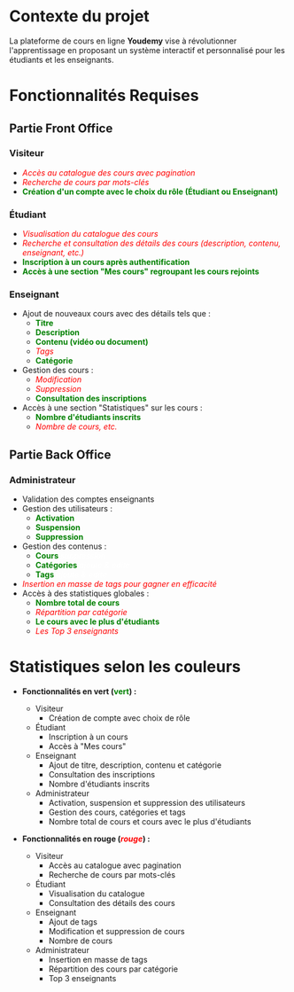 # Contexte du projet

La plateforme de cours en ligne **Youdemy** vise à révolutionner l'apprentissage en proposant un système interactif et personnalisé pour les étudiants et les enseignants.

# Fonctionnalités Requises

## Partie Front Office

### Visiteur

- <span style="color:red; font-style:italic">Accès au catalogue des cours avec pagination</span>
- <span style="color:red; font-style:italic">Recherche de cours par mots-clés</span>
- <span style="color:green; font-weight:bold">Création d'un compte avec le choix du rôle (Étudiant ou Enseignant)</span>

### Étudiant

- <span style="color:red; font-style:italic">Visualisation du catalogue des cours</span>
- <span style="color:red; font-style:italic">Recherche et consultation des détails des cours (description, contenu, enseignant, etc.)</span>
- <span style="color:green; font-weight:bold">Inscription à un cours après authentification</span>
- <span style="color:green; font-weight:bold">Accès à une section "Mes cours" regroupant les cours rejoints</span>

### Enseignant

- Ajout de nouveaux cours avec des détails tels que :
  - <span style="color:green; font-weight:bold">Titre</span>
  - <span style="color:green; font-weight:bold">Description</span>
  - <span style="color:green; font-weight:bold">Contenu (vidéo ou document)</span>
  - <span style="color:red; font-style:italic">Tags</span>
  - <span style="color:green; font-weight:bold">Catégorie</span>
- Gestion des cours :
  - <span style="color:red; font-style:italic">Modification</span>
  - <span style="color:red; font-style:italic">Suppression</span>
  - <span style="color:green; font-weight:bold">Consultation des inscriptions</span>
- Accès à une section "Statistiques" sur les cours :
  - <span style="color:green; font-weight:bold">Nombre d'étudiants inscrits</span>
  - <span style="color:red; font-style:italic">Nombre de cours, etc.</span>

## Partie Back Office

### Administrateur

- Validation des comptes enseignants
- Gestion des utilisateurs :
  - <span style="color:green; font-weight:bold">Activation</span>
  - <span style="color:green; font-weight:bold">Suspension</span>
  - <span style="color:green; font-weight:bold">Suppression</span>
- Gestion des contenus :
  - <span style="color:green; font-weight:bold">Cours</span> <span style="color:white">_suppression_</span>
  - <span style="color:green; font-weight:bold">Catégories</span> <span style="color:white">_ajoute & edite_</span>
  - <span style="color:green; font-weight:bold">Tags</span> <span style="color:white">_ajoute & edite_</span>
- <span style="color:red; font-style:italic">Insertion en masse de tags pour gagner en efficacité</span>
- Accès à des statistiques globales :
  - <span style="color:green; font-weight:bold">Nombre total de cours</span>
  - <span style="color:red; font-style:italic">Répartition par catégorie</span>
  - <span style="color:green; font-weight:bold">Le cours avec le plus d'étudiants</span>
  - <span style="color:red; font-style:italic">Les Top 3 enseignants</span>

# Statistiques selon les couleurs

- **Fonctionnalités en vert (<span style="color:green; font-weight:bold">vert</span>) :**
    * Visiteur
        - Création de compte avec choix de rôle
    * Étudiant
        - Inscription à un cours  
        - Accès à "Mes cours"
    * Enseignant
        - Ajout de titre, description, contenu et catégorie 
        - Consultation des inscriptions
        - Nombre d'étudiants inscrits
    * Administrateur
        - Activation, suspension et suppression des utilisateurs 
        - Gestion des cours, catégories et tags
        - Nombre total de cours et cours avec le plus d'étudiants

- **Fonctionnalités en rouge (<span style="color:red; font-style:italic">rouge</span>) :**  
    * Visiteur
        - Accès au catalogue avec pagination  
        - Recherche de cours par mots-clés
    * Étudiant
        - Visualisation du catalogue  
        - Consultation des détails des cours
    * Enseignant
        - Ajout de tags
        - Modification et suppression de cours
        - Nombre de cours
    * Administrateur
        - Insertion en masse de tags  
        - Répartition des cours par catégorie
        - Top 3 enseignants
